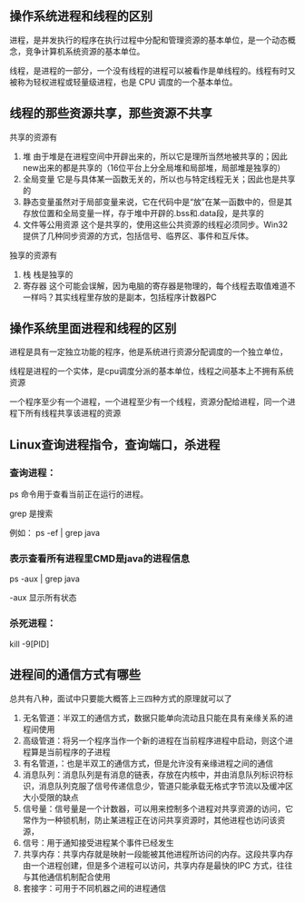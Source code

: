 ##  操作系统进程和线程的区别
进程，是并发执行的程序在执行过程中分配和管理资源的基本单位，是一个动态概念，竞争计算机系统资源的基本单位。

线程，是进程的一部分，一个没有线程的进程可以被看作是单线程的。线程有时又被称为轻权进程或轻量级进程，也是 CPU 调度的一个基本单位。

## 线程的那些资源共享，那些资源不共享
共享的资源有
1. 堆  由于堆是在进程空间中开辟出来的，所以它是理所当然地被共享的；因此new出来的都是共享的（16位平台上分全局堆和局部堆，局部堆是独享的）
2. 全局变量 它是与具体某一函数无关的，所以也与特定线程无关；因此也是共享的
3. 静态变量虽然对于局部变量来说，它在代码中是“放”在某一函数中的，但是其存放位置和全局变量一样，存于堆中开辟的.bss和.data段，是共享的
4. 文件等公用资源  这个是共享的，使用这些公共资源的线程必须同步。Win32 提供了几种同步资源的方式，包括信号、临界区、事件和互斥体。

独享的资源有

1. 栈 栈是独享的
2. 寄存器  这个可能会误解，因为电脑的寄存器是物理的，每个线程去取值难道不一样吗？其实线程里存放的是副本，包括程序计数器PC
## 操作系统里面进程和线程的区别

进程是具有一定独立功能的程序，他是系统进行资源分配调度的一个独立单位，

线程是进程的一个实体，是cpu调度分派的基本单位，线程之间基本上不拥有系统资源

一个程序至少有一个进程，一个进程至少有一个线程，资源分配给进程，同一个进程下所有线程共享该进程的资源

## Linux查询进程指令，查询端口，杀进程
### 查询进程：

ps 命令用于查看当前正在运行的进程。

grep 是搜索

例如： ps -ef | grep java

### 表示查看所有进程里CMD是java的进程信息

ps -aux | grep java

-aux 显示所有状态

### 杀死进程：

kill -9[PID]

## 进程间的通信方式有哪些
总共有八种，面试中只要能大概答上三四种方式的原理就可以了
1. 无名管道：半双工的通信方式，数据只能单向流动且只能在具有亲缘关系的进程间使用
2. 高级管道：将另一个程序当作一个新的进程在当前程序进程中启动，则这个进程算是当前程序的子进程
3. 有名管道，：也是半双工的通信方式，但是允许没有亲缘进程之间的通信
4. 消息队列：消息队列是有消息的链表，存放在内核中，并由消息队列标识符标识，消息队列克服了信号传递信息少，管道只能承载无格式字节流以及缓冲区大小受限的缺点
5. 信号量：信号量是一个计数器，可以用来控制多个进程对共享资源的访问，它常作为一种锁机制，防止某进程正在访问共享资源时，其他进程也访问该资源，
6. 信号：用于通知接受进程某个事件已经发生
7. 共享内存：共享内存就是映射一段能被其他进程所访问的内存。这段共享内存由一个进程创建，但是多个进程可以访问，共享内存是最快的IPC 方式，往往与其他通信机制配合使用
8. 套接字：可用于不同机器之间的进程通信